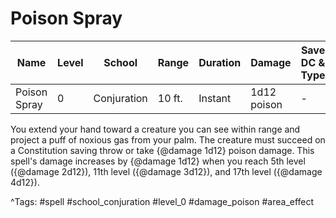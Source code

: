 # Poison Spray

| Name | Level | School | Range | Duration | Damage | Save DC & Type |
|------|-------|--------|-------|----------|--------|----------------|
| Poison Spray | 0 | Conjuration | 10 ft. | Instant | 1d12 poison | - |

You extend your hand toward a creature you can see within range and project a puff of noxious gas from your palm. The creature must succeed on a Constitution saving throw or take {@damage 1d12} poison damage. This spell's damage increases by {@damage 1d12} when you reach 5th level ({@damage 2d12}), 11th level ({@damage 3d12}), and 17th level ({@damage 4d12}).

^Tags: #spell #school_conjuration #level_0 #damage_poison #area_effect